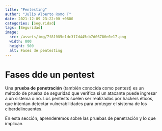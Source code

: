 ```yaml
---
title: "Pentesting"
author: "Julio Alberto Romo T"
date: 2021-12-09 23:22:00 +0800
categories: [Seguridad]
tags: [Seguridad]
image:
  src: /assets/img/7f81085e1dc317d445db7d06780e0e17.png
  width: 800
  height: 500
  alt: Fases de pentesting
---
```


# Fases dde un pentest

Una **prueba de penetración** (también conocida como pentest) es un método de prueba de seguridad que verifica si un atacante puede ingresar a un sistema o no. Los pentests suelen ser realizados por hackers éticos, que intentan detectar vulnerabilidades para proteger el sistema de los ciberdelincuentes.

En esta sección, aprenderemos sobre las pruebas de penetración y lo que implican.
